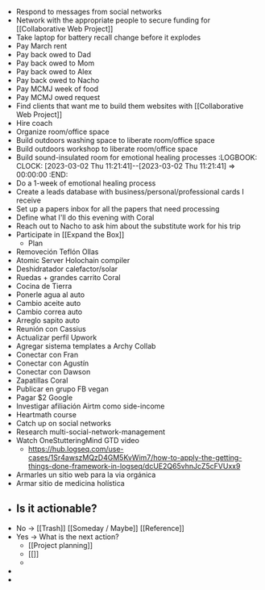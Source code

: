 - Respond to messages from social networks
- Network with the appropriate people to secure funding for [[Collaborative Web Project]]
- Take laptop for battery recall change before it explodes
- Pay March rent
- Pay back owed to Dad
- Pay back owed to Mom
- Pay back owed to Alex
- Pay back owed to Nacho
- Pay MCMJ week of food
- Pay MCMJ owed request
- Find clients that want me to build them websites with [[Collaborative Web Project]]
- Hire coach
- Organize room/office space
- Build outdoors washing space to liberate room/office space
- Build outdoors workshop to liberate room/office space
- Build sound-insulated room for emotional healing processes
  :LOGBOOK:
  CLOCK: [2023-03-02 Thu 11:21:41]--[2023-03-02 Thu 11:21:41] =>  00:00:00
  :END:
- Do a 1-week of emotional healing process
- Create a leads database with business/personal/professional cards I receive
- Set up a papers inbox for all the papers that need processing
- Define what I'll do this evening with Coral
- Reach out to Nacho to ask him about the substitute work for his trip
- Participate in [[Expand the Box]]
	- Plan
- Removeción Teflón Ollas
- Atomic Server Holochain compiler
- Deshidratador calefactor/solar
- Ruedas + grandes carrito Coral
- Cocina de Tierra
- Ponerle agua al auto
- Cambio aceite auto
- Cambio correa auto
- Arreglo sapito auto
- Reunión con Cassius
- Actualizar perfil Upwork
- Agregar sistema templates a Archy Collab
- Conectar con Fran
- Conectar con Agustín
- Conectar con Dawson
- Zapatillas Coral
- Publicar en grupo FB vegan
- Pagar $2 Google
- Investigar afiliación Airtm como side-income
- Heartmath course
- Catch up on social networks
- Research multi-social-network-management
- Watch OneStutteringMind GTD video
	- https://hub.logseq.com/use-cases/1Sr4awszMQzD4GM5KvWim7/how-to-apply-the-getting-things-done-framework-in-logseq/dcUE2Q65vhnJcZ5cFVUxx9
- Armarles un sitio web para la via orgánica
- Armar sitio de medicina holística
- ## Is it actionable?
- No -> [[Trash]] [[Someday / Maybe]] [[Reference]]
- Yes -> What is the next action?
	- [[Project planning]]
	- [[]]
	-
-
-